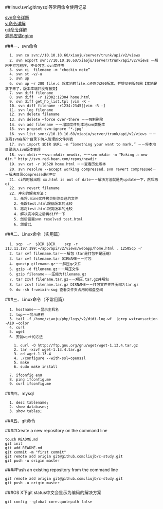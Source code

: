##linux\svn\git\mysql等常用命令使用记录

[svn命令详解](http://blog.csdn.net/wklken/article/details/6594956)    
[vi命令详解](http://www.cnblogs.com/88999660/articles/1581524.html)     
[git命令详解](http://blog.csdn.net/ithomer/article/details/7529022)     
[源码安装nginx](http://www.nginx.cn/install)    



###一、svn命令
    
      1. svn co svn://10.10.10.60/xiaoju/server/trunk/api/v2/views
      2. svn export svn://10.10.10.60/xiaoju/server/trunk/api/v2/views 一般用于打包程序，不会包含.svn文件夹
      3. svn ci  filename -m "checkin note”
      4. svn st -v/-u
      5. svn up
      6. svn up –r 200 file.c 将本地的file.c还原为200版本，并提交到服务器【本地是拿下来了，版本库端并没有被变】
      7. svn diff filename
      8. svn diff  -r 12302:12304 home.html
      9. svn diff get_hb_list.tpl |vim -R -
      10. svn diff filename -r1234:2345[|vim -R -]
      11. svn log filename
      12. svn delete filename
      13. svn delete –force over-there －－强制删除
      14. svn add filename －－增加文件到本地svn数据库
      15. svn propset svn:ignore "*.jpg"
      16. svn list svn://10.10.10.60/xiaoju/server/trunk/api/v2/views －－查看svn在某个目录下纳入管理的文件列表
      17. svn import $DIR $URL -m “Something your want to mark.” －－将本地目录纳入svn版本管理
      18. svn mkdir－－svn mkdir newdir，－－svn mkdir -m "Making a new dir." http://svn.red-bean.com/repos/newdir
      19. svn cat -r 10528 home.html －－查看历史版本
      20. svn resolve --accept working compressed，svn revert compressed－－解决目录compressed树冲突
      21. ci的时候出现 xx.html is out of date－－解决方法就是先update一下，然后再ci
      22. svn revert filename
      22. 冲突的解决方法：
        1. 先将.mine文件拷贝到你自己的文件
        2. 先跟test.html跟低版本的比较
        3. 再将test.html跟高版本的比较
        4. 解决完冲突之后再diff一下
        5. 然后设置svn resolved test.html
        6. 然后ci
        
  


###二、Linux命令（实用篇）

    
      1. scp  -r  $DIR $DIR －－scp -r 113.11.197.199:~/app/api/v2/views/webapp/home.html . 12505cp -r 
      2. tar xvf filename.tar－－解包（tar是打包不是压缩）
      3. tar cvf filename.tar DIRNAME－－打包
      4. gunzip gilename.gz－－解压gz文件
      5. gzip -d filename.gz－－解压文件
      6. gzip filename－－压缩为filename.gz
      7. tar zxvf filename.tar.gz－－解压.tar.gz并解包
      8. tar zcvf filename.tar.gz DIRNAME－－打包文件夹并压缩为tar.gz
      9. du -sh f-weixin-sug 查看文件夹占用的磁盘空间



###三、Linux命令（不常用篇）

      1. hostname－－显示主机名
      2. top－－显示进程
      3. tail -f /home/xiaoju/php/logs/v2/didi.log.wf  |grep wxtransaction -A10 —color
      4. curl
      5. wget
      6. 安装wget的方法
    
        1. curl -O http://ftp.gnu.org/gnu/wget/wget-1.13.4.tar.gz
        2. tar -xzvf wget-1.13.4.tar.gz
        3. cd wget-1.13.4
        4. ./configure --with-ssl=openssl
        5. make
        6. sudo make install
        
      7. ifconfig en0
      8. ping ifconfig.me
      9. curl ifconfig.me
    

###四、mysql

      1. desc tablename;
      2. show databases;
      3. show tables;


###五、git命令

####Create a new repository on the command line

    touch README.md
    git init
    git add README.md
    git commit -m "first commit"
    git remote add origin git@github.com:liujb/c-study.git
    git push -u origin master
    
####Push an existing repository from the command line

    git remote add origin git@github.com:liujb/c-study.git
    git push -u origin master
    
###OS X下git status中文会显示为编码的解决方案

    git config --global core.quotepath false